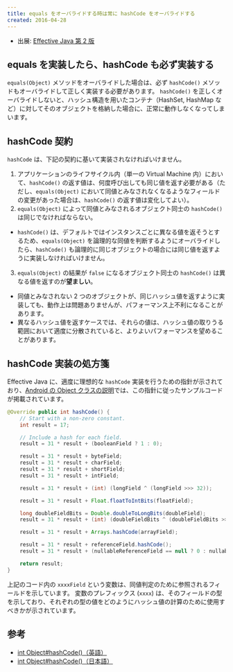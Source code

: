 ```yaml
---
title: equals をオーバライドする時は常に hashCode をオーバライドする
created: 2016-04-28
---
```


* 出展: <a href="http://hb.afl.rakuten.co.jp/hgc/144180a1.9ac213ee.144180a2.e4d0f394/?pc=http%3a%2f%2fitem.rakuten.co.jp%2fbook%2f12699391%2f%3fscid%3daf_link_txt&amp;m=http%3a%2f%2fm.rakuten.co.jp%2fbook%2fi%2f16859484%2f" target="_blank">Effective Java 第 2 版</a>

equals を実装したら、hashCode も必ず実装する
----

`equals(Object)` メソッドをオーバライドした場合は、必ず `hashCode()` メソッドもオーバライドして正しく実装する必要があります。
`hashCode()` を正しくオーバライドしないと、ハッシュ構造を用いたコンテナ（HashSet, HashMap など）に対してそのオブジェクトを格納した場合に、正常に動作しなくなってしまいます。


hashCode 契約
----

`hashCode` は、下記の契約に基いて実装されなければいけません。

1. アプリケーションのライフサイクル内（単一の Virtual Machine 内）において、`hashCode()` の返す値は、何度呼び出しても同じ値を返す必要がある（ただし、`equals(Object)` において同値とみなされなくなるようなフィールドの変更があった場合は、`hashCode()` の返す値は変化してよい）。
2. `equals(Object)` によって同値とみなされるオブジェクト同士の `hashCode()` は同じでなければならない。
  * `hashCode()` は、デフォルトではインスタンスごとに異なる値を返そうとするため、`equals(Object)` を論理的な同値を判断するようにオーバライドしたら、`hashCode()` も論理的に同じオブジェクトの場合には同じ値を返すように実装しなければいけません。
3. `equals(Object)` の結果が `false` になるオブジェクト同士の `hashCode()` は異なる値を返すのが**望ましい**。
  * 同値とみなされない 2 つのオブジェクトが、同じハッシュ値を返すように実装しても、動作上は問題ありませんが、パフォーマンス上不利になることがあります。
  * 異なるハッシュ値を返すケースでは、それらの値は、ハッシュ値の取りうる範囲において適度に分散されていると、よりよいパフォーマンスを望めることがあります。


hashCode 実装の処方箋
----

Effective Java に、適度に理想的な `hashCode` 実装を行うための指針が示されており、[Android の Object クラスの説明](http://developer.android.com/intl/ja/reference/java/lang/Object.html)では、この指針に従ったサンプルコードが掲載されています。

```java
@Override public int hashCode() {
    // Start with a non-zero constant.
    int result = 17;

    // Include a hash for each field.
    result = 31 * result + (booleanField ? 1 : 0);

    result = 31 * result + byteField;
    result = 31 * result + charField;
    result = 31 * result + shortField;
    result = 31 * result + intField;

    result = 31 * result + (int) (longField ^ (longField >>> 32));

    result = 31 * result + Float.floatToIntBits(floatField);

    long doubleFieldBits = Double.doubleToLongBits(doubleField);
    result = 31 * result + (int) (doubleFieldBits ^ (doubleFieldBits >>> 32));

    result = 31 * result + Arrays.hashCode(arrayField);

    result = 31 * result + referenceField.hashCode();
    result = 31 * result + (nullableReferenceField == null ? 0 : nullableReferenceField.hashCode());

    return result;
}
```

上記のコード内の `xxxxField` という変数は、同値判定のために参照されるフィールドを示しています。
変数のプレフィックス (`xxxx`) は、そのフィールドの型を示しており、それぞれの型の値をどのようにハッシュ値の計算のために使用すべきかが示されています。



参考
----

- [int Object#hashCode()（英語）](https://docs.oracle.com/javase/8/docs/api/java/lang/Object.html#hashCode--)
- [int Object#hashCode()（日本語）](https://docs.oracle.com/javase/jp/8/docs/api/java/lang/Object.html#hashCode--)


